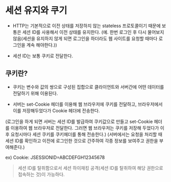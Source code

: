 # 세션 유지와 쿠기

- HTTP는 기본적으로 이전 상태를 저장하지 않는 stateless 프로토콜이기 때문에 보통은 세션 ID를 사용해서 이전 상태를 유지한다. (예. 한번 로그인 후 다시 물어보지 않음(세션을 유지하지 않게 되면 로그인을 하더라도 웹 사이트를 요청할 때마다 로그인을 계속 해야한다.))

- 세션 ID는 보통 쿠키로 전달한다.


## 쿠키란?

- 쿠키는 변수와 값의 쌍으로 구성된 집합으로 클라이언트와 서버간에 어떤 데이터를 전달하기 위해 이용된다. 

- 서버는 set-Cookie 헤더를 이용해 웹 브라우저에 쿠키를 전달하고, 브라우저에서 이를 저장해두었다가 Cookie 헤더에 전송한다.

(로그인을 하게 되면 서버는 세션 ID를 발급하여 쿠키값으로 만들고 set-Cookie 헤더를 이용하여 웹 브라우저로 전달한다. 그러면 웹 브라우저는 쿠키를 저장해 두었다가 이후 요청시마다 세션 쿠키를 쿠키헤더를 통해 전송한다.) 
(서버에서는 요청을 처리할 때 세션 ID를 확인하고 이전에 로그인한 것으로 간주하여 각종 정보를 보여주고 권한을 부여해준다.)

ex) Cookie: JSESSIONID=ABCDEFGH12345678

> 세션 ID를 탈취함으로서 세션 하이재킹 공격(세션 ID를 탈취하여 해당 권한으로 접속하는 것)이 가능하다.